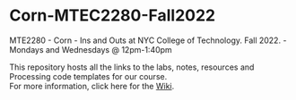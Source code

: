# Corn-MTEC2280-Fall2022

MTE2280 - Corn - Ins and Outs at NYC College of Technology. Fall 2022. - Mondays and Wednesdays @ 12pm-1:40pm

This repository hosts all the links to the labs, notes, resources and Processing code templates for our course.  
For more information, click here for the [Wiki](https://github.com/entertainmenttechnology/Corn-MTEC2280-Fall2022/wiki).
